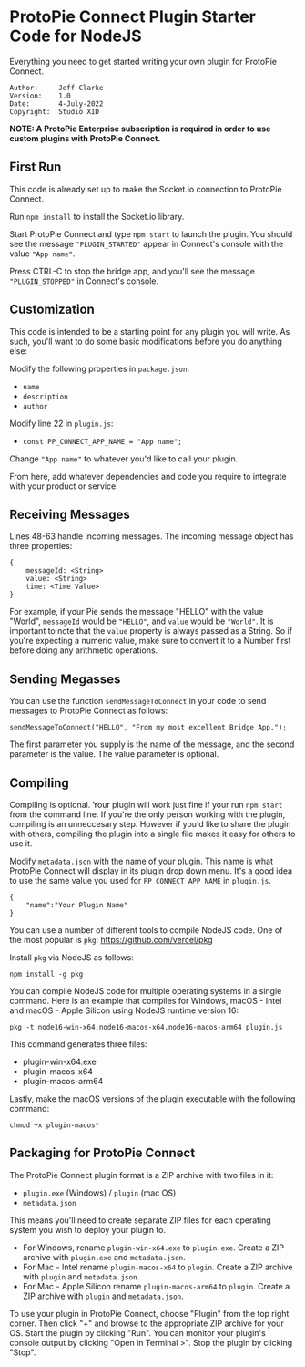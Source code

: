 # ProtoPie Connect Plugin Starter Code for NodeJS

Everything you need to get started writing your own plugin for ProtoPie Connect.

```
Author: 	Jeff Clarke
Version:	1.0
Date:		4-July-2022
Copyright: 	Studio XID
```

**NOTE: A ProtoPie Enterprise subscription is required in order to use custom plugins with ProtoPie Connect.**

## First Run

This code is already set up to make the Socket.io connection to ProtoPie Connect. 

Run `npm install` to install the Socket.io library.

Start ProtoPie Connect and type `npm start` to launch the plugin.  You should see the message `"PLUGIN_STARTED"` appear in Connect's console with the value `"App name"`.

Press CTRL-C to stop the bridge app, and you'll see the message `"PLUGIN_STOPPED"` in Connect's console.

## Customization

This code is intended to be a starting point for any plugin you will write.  As such, you'll want to do some basic modifications before you do anything else:

Modify the following properties in `package.json`:
* `name`
* `description`
* `author`

Modify line 22 in `plugin.js`:

* `const PP_CONNECT_APP_NAME = "App name";`

Change `"App name"` to whatever you'd like to call your plugin.

From here, add whatever dependencies and code you require to integrate with your product or service.

## Receiving Messages

Lines 48-63 handle incoming messages.  The incoming message object has three properties:

```
{
	messageId: <String>
	value: <String>
	time: <Time Value>
}
```

For example, if your Pie sends the message "HELLO" with the value "World", `messageId` would be `"HELLO"`, and `value` would be `"World"`. It is important to note that the `value` property is always passed as a String.  So if you're expecting a numeric value, make sure to convert it to a Number first before doing any arithmetic operations. 

## Sending Megasses

You can use the function `sendMessageToConnect` in your code to send messages to ProtoPie Connect as follows:

`sendMessageToConnect("HELLO", "From my most excellent Bridge App.");`

The first parameter you supply is the name of the message, and the second parameter is the value. The value parameter is optional.

## Compiling

Compiling is optional.  Your plugin will work just fine if your run `npm start` from the command line.  If you're the only person working with the plugin, compiling is an unneccesary step.  However if you'd like to share the plugin with others, compiling the plugin into a single file makes it easy for others to use it.

Modify `metadata.json` with the name of your plugin.  This name is what ProtoPie Connect will display in its plugin drop down menu. It's a good idea to use the same value you used for `PP_CONNECT_APP_NAME` in `plugin.js`.

```
{
	"name":"Your Plugin Name"
}
```

You can use a number of different tools to compile NodeJS code.  One of the most popular is `pkg`:
https://github.com/vercel/pkg

Install `pkg` via NodeJS as follows:

`npm install -g pkg`

You can compile NodeJS code for multiple operating systems in a single command.  Here is an example that compiles for Windows, macOS - Intel and macOS - Apple Silicon using NodeJS runtime version 16:

`pkg -t node16-win-x64,node16-macos-x64,node16-macos-arm64 plugin.js`

This command generates three files:

* plugin-win-x64.exe
* plugin-macos-x64
* plugin-macos-arm64

Lastly, make the macOS versions of the plugin executable with the following command:

`chmod +x plugin-macos*`

## Packaging for ProtoPie Connect

The ProtoPie Connect plugin format is a ZIP archive with two files in it:
* `plugin.exe` (Windows) / `plugin` (mac OS)
* `metadata.json`

This means you'll need to create separate ZIP files for each operating system you wish to deploy your plugin to.

* For Windows, rename `plugin-win-x64.exe` to `plugin.exe`.  Create a ZIP archive with `plugin.exe` and `metadata.json`.
* For Mac - Intel rename `plugin-macos-x64` to `plugin`. Create a ZIP archive with `plugin` and `metadata.json`.
* For Mac - Apple Silicon rename `plugin-macos-arm64` to `plugin`. Create a ZIP archive with `plugin` and `metadata.json`.

To use your plugin in ProtoPie Connect, choose "Plugin" from the top right corner. Then click "+" and browse to the appropriate ZIP archive for your OS.  Start the plugin by clicking "Run".  You can monitor your plugin's console output by clicking "Open in Terminal >". Stop the plugin by clicking "Stop".




